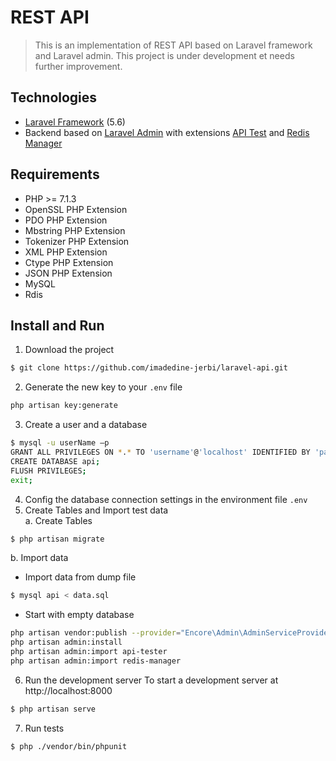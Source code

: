 # REST API

> This is an implementation of REST API based on Laravel framework and Laravel admin.
> This project is under development et needs further improvement.

## Technologies
- [Laravel Framework](https://laravel.com/) (5.6) 
- Backend based on [Laravel Admin](https://github.com/z-song/laravel-admin) with extensions [API Test](https://github.com/laravel-admin-extensions/api-tester) and [Redis Manager](https://github.com/laravel-admin-extensions/redis-manager) 
## Requirements
- PHP >= 7.1.3 
- OpenSSL PHP Extension 
- PDO PHP Extension 
- Mbstring PHP Extension 
- Tokenizer PHP Extension 
- XML PHP Extension 
- Ctype PHP Extension 
- JSON PHP Extension 
- MySQL 
- Rdis 

## Install and Run 

1. Download the project 
```sh
$ git clone https://github.com/imadedine-jerbi/laravel-api.git
```
2. Generate the new key to your `.env` file
```sh
php artisan key:generate
```
3. Create a user and a database
```sh
$ mysql -u userName –p 
GRANT ALL PRIVILEGES ON *.* TO 'username'@'localhost' IDENTIFIED BY 'password'; 
CREATE DATABASE api;
FLUSH PRIVILEGES;
exit;
```
4. Config the database connection settings in the environment file `.env` 
5. Create Tables and Import test data  
a. Create Tables
```sh
$ php artisan migrate
```
b. Import data 
- Import data from dump file 
```sh
$ mysql api < data.sql
```
- Start with empty database
```sh
php artisan vendor:publish --provider="Encore\Admin\AdminServiceProvider" 
php artisan admin:install
php artisan admin:import api-tester
php artisan admin:import redis-manager
```
6. Run the development server
To start a development server at http://localhost:8000 
```sh
$ php artisan serve 
```
7. Run tests
```sh
$ php ./vendor/bin/phpunit 
```